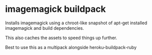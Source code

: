 # imagemagick buildpack

Installs imagemagick using a chroot-like snapshot of apt-get installed imagemagick and build dependencies.

This also caches the assets to speed things up further.

Best to use this as a multipack alongside heroku-buildpack-ruby

